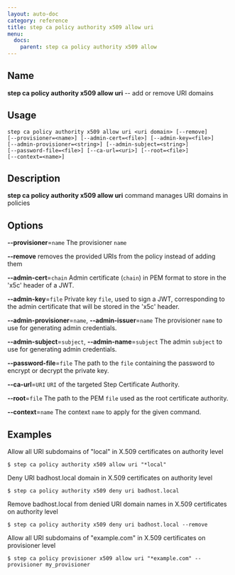 ```yaml
---
layout: auto-doc
category: reference
title: step ca policy authority x509 allow uri
menu:
  docs:
    parent: step ca policy authority x509 allow
---
```


## Name
**step ca policy authority x509 allow uri** -- add or remove URI domains

## Usage

```raw
step ca policy authority x509 allow uri <uri domain> [--remove]
[--provisioner=<name>] [--admin-cert=<file>] [--admin-key=<file>]
[--admin-provisioner=<string>] [--admin-subject=<string>]
[--password-file=<file>] [--ca-url=<uri>] [--root=<file>]
[--context=<name>]
```

## Description

**step ca policy authority x509 allow uri** command manages URI domains in policies

## Options


**--provisioner**=`name`
The provisioner `name`

**--remove**
removes the provided URIs from the policy instead of adding them

**--admin-cert**=`chain`
Admin certificate (`chain`) in PEM format to store in the 'x5c' header of a JWT.

**--admin-key**=`file`
Private key `file`, used to sign a JWT, corresponding to the admin certificate that will
be stored in the 'x5c' header.

**--admin-provisioner**=`name`, **--admin-issuer**=`name`
The provisioner `name` to use for generating admin credentials.

**--admin-subject**=`subject`, **--admin-name**=`subject`
The admin `subject` to use for generating admin credentials.

**--password-file**=`file`
The path to the `file` containing the password to encrypt or decrypt the private key.

**--ca-url**=`URI`
`URI` of the targeted Step Certificate Authority.

**--root**=`file`
The path to the PEM `file` used as the root certificate authority.

**--context**=`name`
The context `name` to apply for the given command.

## Examples

Allow all URI subdomains of "local" in X.509 certificates on authority level
```shell
$ step ca policy authority x509 allow uri "*local"
```

Deny URI badhost.local domain in X.509 certificates on authority level
```shell
$ step ca policy authority x509 deny uri badhost.local
```

Remove badhost.local from denied URI domain names in X.509 certificates on authority level
```shell
$ step ca policy authority x509 deny uri badhost.local --remove
```

Allow all URI subdomains of "example.com" in X.509 certificates on provisioner level
```shell
$ step ca policy provisioner x509 allow uri "*example.com" --provisioner my_provisioner
```



